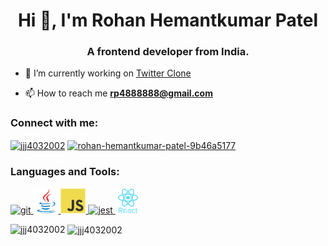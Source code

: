 <h1 align="center">Hi 👋, I'm Rohan Hemantkumar Patel</h1>
<h3 align="center">A frontend developer from India.</h3>

- 🔭 I’m currently working on [Twitter Clone](https://github.com/JJJ4032002/Tweeter)

- 📫 How to reach me **rp4888888@gmail.com**

<h3 align="left">Connect with me:</h3>
<p align="left">
<a href="https://twitter.com/jjj4032002" target="blank"><img align="center" src="https://raw.githubusercontent.com/rahuldkjain/github-profile-readme-generator/master/src/images/icons/Social/twitter.svg" alt="jjj4032002" height="30" width="40" /></a>
<a href="https://linkedin.com/in/rohan-hemantkumar-patel-9b46a5177" target="blank"><img align="center" src="https://raw.githubusercontent.com/rahuldkjain/github-profile-readme-generator/master/src/images/icons/Social/linked-in-alt.svg" alt="rohan-hemantkumar-patel-9b46a5177" height="30" width="40" /></a>
</p>

<h3 align="left">Languages and Tools:</h3>
<p align="left"> <a href="https://git-scm.com/" target="_blank"> <img src="https://www.vectorlogo.zone/logos/git-scm/git-scm-icon.svg" alt="git" width="40" height="40"/> </a> <a href="https://www.java.com" target="_blank"> <img src="https://raw.githubusercontent.com/devicons/devicon/master/icons/java/java-original.svg" alt="java" width="40" height="40"/> </a> <a href="https://developer.mozilla.org/en-US/docs/Web/JavaScript" target="_blank"> <img src="https://raw.githubusercontent.com/devicons/devicon/master/icons/javascript/javascript-original.svg" alt="javascript" width="40" height="40"/> </a> <a href="https://jestjs.io" target="_blank"> <img src="https://www.vectorlogo.zone/logos/jestjsio/jestjsio-icon.svg" alt="jest" width="40" height="40"/> </a> <a href="https://reactjs.org/" target="_blank"> <img src="https://raw.githubusercontent.com/devicons/devicon/master/icons/react/react-original-wordmark.svg" alt="react" width="40" height="40"/> </a> </p>

<p><img align="left" src="https://github-readme-stats.vercel.app/api/top-langs?username=jjj4032002&show_icons=true&theme=github_dark&locale=en&layout=compact" alt="jjj4032002" /></p>

<p>&nbsp;<img align="center" src="https://github-readme-stats.vercel.app/api?username=jjj4032002&theme=github_dark&show_icons=true&locale=en" alt="jjj4032002" /></p>
